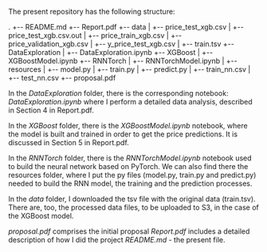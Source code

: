 The present repository has the following structure:

.
+-- README.md
+-- Report.pdf
+-- data
|   +-- price_test_xgb.csv
|   +-- price_test_xgb.csv.out
|   +-- price_train_xgb.csv
|   +-- price_validation_xgb.csv
|   +-- y_price_test_xgb.csv
|   +-- train.tsv
+-- DataExploration
|   +-- DataExploration.ipynb
+-- XGBoost
|   +-- XGBoostModel.ipynb
+-- RNNTorch
|   +-- RNNTorchModel.ipynb
|   +-- resources
|       +-- model.py
|       +-- train.py
|       +-- predict.py
|       +-- train_nn.csv
|       +-- test_nn.csv
+-- proposal.pdf


In the *DataExploration* folder, there is the corresponding notebook: *DataExploration.ipynb* where I perform a detailed data analysis, described in Section 4 in Report.pdf.

In the *XGBoost* folder, there is the *XGBoostModel.ipynb* notebook, where the model is built and trained in order to get the price predictions. It is discussed in Section 5 in Report.pdf.

In the *RNNTorch* folder, there is the *RNNTorchModel.ipynb* notebook used to build the neural network based on PyTorch. We can also find there the resources folder, where I put the py files (model.py, train.py and predict.py) needed to build the RNN model, the training and the prediction processes.

In the *data* folder, I downloaded the tsv file with the original data (train.tsv). There are, too, the processed data files, to be uploaded to S3, in the case of the XGBoost model.

*proposal.pdf* comprises the initial proposal
*Report.pdf* includes a detailed description of how I did the project
*README.md* - the present file.

